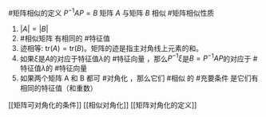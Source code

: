 #矩阵相似的定义 $P^{-1}AP = B$ 矩阵 $A$ 与矩阵 $B$ 相似 
#矩阵相似性质  
 1. $|A| = |B|$ 
 2.   #相似矩阵 有相同的 #特征值 
 3. 迹相等: $\text{tr}(A) = \text{tr}(B)$。矩阵的迹是指主对角线上元素的和。
 4. 如果$\xi$是$A$的对应于特征值$\lambda$的 #特征向量 ，那么$P^{-1}\xi$是$B=P^{-1}AP$的对应于 #特征值$\lambda$的 #特征向量 
 5. 如果两个矩阵 A 和 B 都可 #对角化 ，那么它们 #相似 的 #充要条件 是它们有相同的特征值（和重数）

 [[矩阵可对角化的条件]]  [[相似对角化]] [[矩阵对角化的定义]]